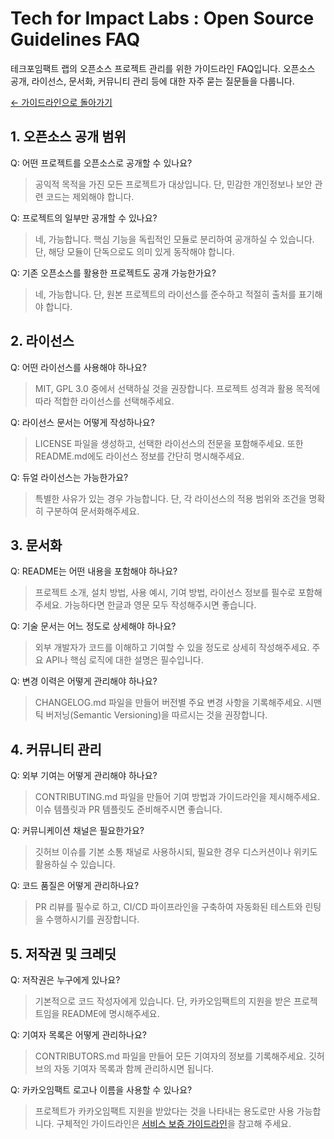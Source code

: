 # Tech for Impact Labs : Open Source Guidelines FAQ

테크포임팩트 랩의 오픈소스 프로젝트 관리를 위한 가이드라인 FAQ입니다. 오픈소스 공개, 라이선스, 문서화, 커뮤니티 관리 등에 대한 자주 묻는 질문들을 다룹니다.

[← 가이드라인으로 돌아가기](./README.md)

## 1. 오픈소스 공개 범위

Q: 어떤 프로젝트를 오픈소스로 공개할 수 있나요?
> 공익적 목적을 가진 모든 프로젝트가 대상입니다. 단, 민감한 개인정보나 보안 관련 코드는 제외해야 합니다.

Q: 프로젝트의 일부만 공개할 수 있나요?
> 네, 가능합니다. 핵심 기능을 독립적인 모듈로 분리하여 공개하실 수 있습니다. 단, 해당 모듈이 단독으로도 의미 있게 동작해야 합니다.

Q: 기존 오픈소스를 활용한 프로젝트도 공개 가능한가요?
> 네, 가능합니다. 단, 원본 프로젝트의 라이선스를 준수하고 적절히 출처를 표기해야 합니다.

## 2. 라이선스

Q: 어떤 라이선스를 사용해야 하나요?
> MIT, GPL 3.0 중에서 선택하실 것을 권장합니다. 프로젝트 성격과 활용 목적에 따라 적합한 라이선스를 선택해주세요.

Q: 라이선스 문서는 어떻게 작성하나요?
> LICENSE 파일을 생성하고, 선택한 라이선스의 전문을 포함해주세요. 또한 README.md에도 라이선스 정보를 간단히 명시해주세요.

Q: 듀얼 라이선스는 가능한가요?
> 특별한 사유가 있는 경우 가능합니다. 단, 각 라이선스의 적용 범위와 조건을 명확히 구분하여 문서화해주세요.

## 3. 문서화

Q: README는 어떤 내용을 포함해야 하나요?
> 프로젝트 소개, 설치 방법, 사용 예시, 기여 방법, 라이선스 정보를 필수로 포함해주세요. 가능하다면 한글과 영문 모두 작성해주시면 좋습니다.

Q: 기술 문서는 어느 정도로 상세해야 하나요?
> 외부 개발자가 코드를 이해하고 기여할 수 있을 정도로 상세히 작성해주세요. 주요 API나 핵심 로직에 대한 설명은 필수입니다.

Q: 변경 이력은 어떻게 관리해야 하나요?
> CHANGELOG.md 파일을 만들어 버전별 주요 변경 사항을 기록해주세요. 시맨틱 버저닝(Semantic Versioning)을 따르시는 것을 권장합니다.

## 4. 커뮤니티 관리

Q: 외부 기여는 어떻게 관리해야 하나요?
> CONTRIBUTING.md 파일을 만들어 기여 방법과 가이드라인을 제시해주세요. 이슈 템플릿과 PR 템플릿도 준비해주시면 좋습니다.

Q: 커뮤니케이션 채널은 필요한가요?
> 깃허브 이슈를 기본 소통 채널로 사용하시되, 필요한 경우 디스커션이나 위키도 활용하실 수 있습니다.

Q: 코드 품질은 어떻게 관리하나요?
> PR 리뷰를 필수로 하고, CI/CD 파이프라인을 구축하여 자동화된 테스트와 린팅을 수행하시기를 권장합니다.

## 5. 저작권 및 크레딧

Q: 저작권은 누구에게 있나요?
> 기본적으로 코드 작성자에게 있습니다. 단, 카카오임팩트의 지원을 받은 프로젝트임을 README에 명시해주세요.

Q: 기여자 목록은 어떻게 관리하나요?
> CONTRIBUTORS.md 파일을 만들어 모든 기여자의 정보를 기록해주세요. 깃허브의 자동 기여자 목록과 함께 관리하시면 됩니다.

Q: 카카오임팩트 로고나 이름을 사용할 수 있나요?
> 프로젝트가 카카오임팩트 지원을 받았다는 것을 나타내는 용도로만 사용 가능합니다. 구체적인 가이드라인은 [서비스 보증 가이드라인](/guidelines/Certification/README.md)을 참고해 주세요.